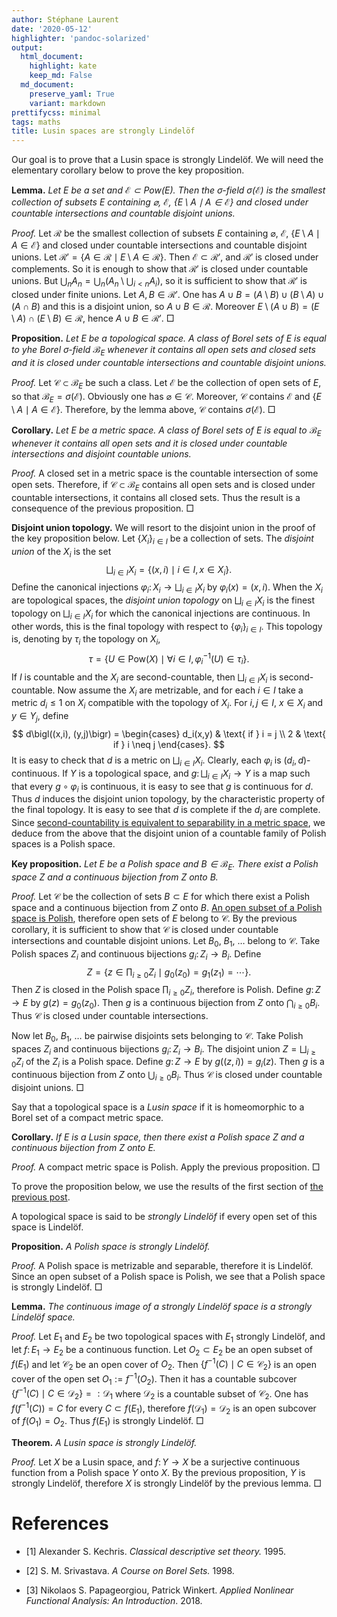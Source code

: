 ```yaml
---
author: Stéphane Laurent
date: '2020-05-12'
highlighter: 'pandoc-solarized'
output:
  html_document:
    highlight: kate
    keep_md: False
  md_document:
    preserve_yaml: True
    variant: markdown
prettifycss: minimal
tags: maths
title: Lusin spaces are strongly Lindelöf
---
```


Our goal is to prove that a Lusin space is strongly Lindelöf. We will
need the elementary corollary below to prove the key proposition.

**Lemma.** *Let $E$ be a set and $\mathcal{E}\subset\mathrm{Pow}(E)$.
Then the $\sigma$-field $\sigma(\mathcal{E})$ is the smallest collection
of subsets $E$ containing $\varnothing$, $\mathcal{E}$,
$\{E\setminus A \mid A \in \mathcal{E}\}$ and closed under countable
intersections and countable disjoint unions.*

*Proof.* Let $\mathcal{R}$ be the smallest collection of subsets $E$
containing $\varnothing$, $\mathcal{E}$,
$\{E\setminus A \mid A \in \mathcal{E}\}$ and closed under countable
intersections and countable disjoint unions. Let
$\mathcal{R}' = \{A \in \mathcal{R} \mid E \setminus A \in \mathcal{R}\}$.
Then $\mathcal{E} \subset \mathcal{R}'$, and $\mathcal{R}'$ is closed
under complements. So it is enough to show that $\mathcal{R}'$ is closed
under countable unions. But
$\bigcup_n A_n = \bigcup_n (A_n \setminus \bigcup_{i<n}A_i)$, so it is
sufficient to show that $\mathcal{R}'$ is closed under finite unions.
Let $A,B \in \mathcal{R}'$. One has
$A \cup B = (A \setminus B) \cup (B \setminus A) \cup (A \cap B)$ and
this is a disjoint union, so $A \cup B \in \mathcal{R}$. Moreover
$E \setminus (A \cup B) = (E \setminus A) \cap (E \setminus B) \in \mathcal{R}$,
hence $A \cup B \in \mathcal{R}'$. □

**Proposition.** *Let $E$ be a topological space. A class of Borel sets
of $E$ is equal to yhe Borel $\sigma$-field $\mathcal{B}_E$ whenever it
contains all open sets and closed sets and it is closed under countable
intersections and countable disjoint unions.*

*Proof.* Let $\mathcal{C} \subset \mathcal{B}_E$ be such a class. Let
$\mathcal{E}$ be the collection of open sets of $E$, so that
$\mathcal{B}_E = \sigma(\mathcal{E})$. Obviously one has
$\varnothing \in \mathcal{C}$. Moreover, $\mathcal{C}$ contains
$\mathcal{E}$ and $\{E\setminus A \mid A \in \mathcal{E}\}$. Therefore,
by the lemma above, $\mathcal{C}$ contains $\sigma(\mathcal{E})$. □

**Corollary.** *Let $E$ be a metric space. A class of Borel sets of $E$
is equal to $\mathcal{B}_E$ whenever it contains all open sets and it is
closed under countable intersections and disjoint countable unions.*

*Proof.* A closed set in a metric space is the countable intersection of
some open sets. Therefore, if $\mathcal{C}\subset\mathcal{B}_E$ contains
all open sets and is closed under countable intersections, it contains
all closed sets. Thus the result is a consequence of the previous
proposition. □

**Disjoint union topology.** We will resort to the disjoint union in the
proof of the key proposition below. Let ${\{X_i\}}_{i \in I}$ be a
collection of sets. The *disjoint union* of the $X_i$ is the set $$
\bigsqcup_{i \in I} X_i = \bigl\{(x,i) \mid i \in I, x \in X_i\bigr\}. 
$$ Define the canonical injections
$\varphi_i \colon X_i \to \bigsqcup_{i \in I} X_i$ by
$\varphi_i(x) = (x,i)$. When the $X_i$ are topological spaces, the
*disjoint union topology* on $\bigsqcup_{i \in I} X_i$ is the finest
topology on $\bigsqcup_{i \in I} X_i$ for which the canonical injections
are continuous. In other words, this is the final topology with respect
to ${\{\varphi_i\}}_{i \in I}$. This topology is, denoting by $\tau_i$
the topology on $X_i$, $$
\tau = \bigl\{ U \in \mathrm{Pow}(X) \mid \forall i \in I, 
\varphi_i^{-1}(U) \in \tau_i\bigr\}.
$$ If $I$ is countable and the $X_i$ are second-countable, then
$\bigsqcup_{i \in I} X_i$ is second-countable. Now assume the $X_i$ are
metrizable, and for each $i \in I$ take a metric $d_i \leqslant 1$ on
$X_i$ compatible with the topology of $X_i$. For $i,j \in I$,
$x \in X_i$ and $y \in Y_j$, define $$
d\bigl((x,i), (y,j)\bigr) = 
\begin{cases}
d_i(x,y) & \text{ if } i = j \\
2 & \text{ if } i \neq j
\end{cases}.
$$ It is easy to check that $d$ is a metric on
$\bigsqcup_{i \in I} X_i$. Clearly, each $\varphi_i$ is
$(d_i,d)$-continuous. If $Y$ is a topological space, and
$g \colon \bigsqcup_{i \in I} X_i \to Y$ is a map such that every
$g \circ \varphi_i$ is continuous, it is easy to see that $g$ is
continuous for $d$. Thus $d$ induces the disjoint union topology, by the
characteristic property of the final topology. It is easy to see that
$d$ is complete if the $d_i$ are complete. Since [second-countability is
equivalent to separability in a metric space](./conditionalLaw.html), we
deduce from the above that the disjoint union of a countable family of
Polish spaces is a Polish space.

**Key proposition.** *Let $E$ be a Polish space and
$B \in \mathcal{B}_E$. There exist a Polish space $Z$ and a continuous
bijection from $Z$ onto $B$.*

*Proof.* Let $\mathcal{C}$ be the collection of sets $B \subset E$ for
which there exist a Polish space and a continuous bijection from $Z$
onto $B$. [An open subset of a Polish space is
Polish](./conditionalLaw.html), therefore open sets of $E$ belong to
$\mathcal{C}$. By the previous corollary, it is sufficient to show that
$\mathcal{C}$ is closed under countable intersections and countable
disjoint unions. Let $B_0$, $B_1$, $\ldots$ belong to $\mathcal{C}$.
Take Polish spaces $Z_i$ and continuous bijections
$g_i\colon Z_i \to B_i$. Define $$
Z = \left\{ z \in \prod_{i\geqslant 0} Z_i 
\mid g_0(z_0) = g_1(z_1) = \cdots \right\}.
$$ Then $Z$ is closed in the Polish space $\prod_{i\geqslant 0} Z_i$,
therefore is Polish. Define $g \colon Z \to E$ by $g(z) = g_0(z_0)$.
Then $g$ is a continuous bijection from $Z$ onto
$\bigcap_{i \geqslant 0} B_i$. Thus $\mathcal{C}$ is closed under
countable intersections.

Now let $B_0$, $B_1$, $\ldots$ be pairwise disjoints sets belonging to
$\mathcal{C}$. Take Polish spaces $Z_i$ and continuous bijections
$g_i\colon Z_i \to B_i$. The disjoint union
$Z = \bigsqcup_{i \geqslant 0}Z_i$ of the $Z_i$ is a Polish space.
Define $g\colon Z \to E$ by $g\bigl((z,i)\bigr) = g_i(z)$. Then $g$ is a
continuous bijection from $Z$ onto $\bigcup_{i \geqslant 0} B_i$. Thus
$\mathcal{C}$ is closed under countable disjoint unions. □

Say that a topological space is a *Lusin space* if it is homeomorphic to
a Borel set of a compact metric space.

**Corollary.** *If $E$ is a Lusin space, then there exist a Polish space
$Z$ and a continuous bijection from $Z$ onto $E$.*

*Proof.* A compact metric space is Polish. Apply the previous
proposition. □

To prove the proposition below, we use the results of the first section
of [the previous post](./conditionalLaw.html).

A topological space is said to be *strongly Lindelöf* if every open set
of this space is Lindelöf.

**Proposition.** *A Polish space is strongly Lindelöf.*

*Proof.* A Polish space is metrizable and separable, therefore it is
Lindelöf. Since an open subset of a Polish space is Polish, we see that
a Polish space is strongly Lindelöf. □

**Lemma.** *The continuous image of a strongly Lindelöf space is a
strongly Lindelöf space.*

*Proof.* Let $E_1$ and $E_2$ be two topological spaces with $E_1$
strongly Lindelöf, and let $f\colon E_1 \to E_2$ be a continuous
function. Let $O_2 \subset E_2$ be an open subset of $f(E_1)$ and let
$\mathcal{C}_2$ be an open cover of $O_2$. Then
$\bigl\{f^{-1}(C) \mid C \in \mathcal{C}_2\bigr\}$ is an open cover of
the open set $O_1 := f^{-1}(O_2)$. Then it has a countable subcover
$\bigl\{f^{-1}(C) \mid C \in \mathcal{D}_2\bigr\} =: \mathcal{D}_1$
where $\mathcal{D}_2$ is a countable subset of $\mathcal{C}_2$. One has
$f\bigl(f^{-1}(C)\bigr) = C$ for every $C \subset f(E_1)$, therefore
$f(\mathcal{D}_1) = \mathcal{D}_2$ is an open subcover of
$f(O_1) = O_2$. Thus $f(E_1)$ is strongly Lindelöf. □

**Theorem.** *A Lusin space is strongly Lindelöf.*

*Proof.* Let $X$ be a Lusin space, and $f \colon Y \to X$ be a
surjective continuous function from a Polish space $Y$ onto $X$. By the
previous proposition, $Y$ is strongly Lindelöf, therefore $X$ is
strongly Lindelöf by the previous lemma. □

References
==========

-   \[1\] Alexander S. Kechris. *Classical descriptive set
    theory.* 1995.

-   \[2\] S. M. Srivastava. *A Course on Borel Sets.* 1998.

-   \[3\] Nikolaos S. Papageorgiou, Patrick Winkert. *Applied Nonlinear
    Functional Analysis: An Introduction*. 2018.
